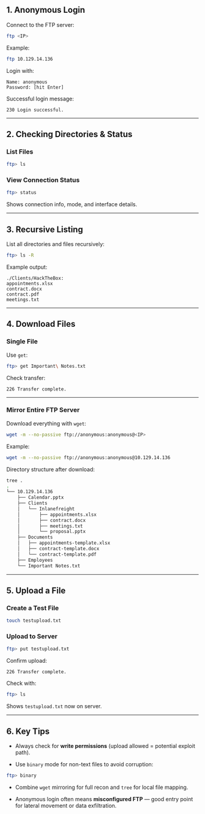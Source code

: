 
## **1. Anonymous Login**

Connect to the FTP server:

```bash
ftp <IP>
```

Example:

```bash
ftp 10.129.14.136
```

Login with:

```
Name: anonymous
Password: [hit Enter]
```

Successful login message:

```
230 Login successful.
```

---

## **2. Checking Directories & Status**

### **List Files**

```bash
ftp> ls
```

### **View Connection Status**

```bash
ftp> status
```

Shows connection info, mode, and interface details.

---

## **3. Recursive Listing**

List all directories and files recursively:

```bash
ftp> ls -R
```

Example output:

```
./Clients/HackTheBox:
appointments.xlsx
contract.docx
contract.pdf
meetings.txt
```

---

## **4. Download Files**

### **Single File**

Use `get`:

```bash
ftp> get Important\ Notes.txt
```

Check transfer:

```
226 Transfer complete.
```

---

### **Mirror Entire FTP Server**

Download everything with `wget`:

```bash
wget -m --no-passive ftp://anonymous:anonymous@<IP>
```

Example:

```bash
wget -m --no-passive ftp://anonymous:anonymous@10.129.14.136
```

Directory structure after download:

```bash
tree .
.
└── 10.129.14.136
    ├── Calendar.pptx
    ├── Clients
    │   └── Inlanefreight
    │       ├── appointments.xlsx
    │       ├── contract.docx
    │       ├── meetings.txt
    │       └── proposal.pptx
    ├── Documents
    │   ├── appointments-template.xlsx
    │   ├── contract-template.docx
    │   └── contract-template.pdf
    ├── Employees
    └── Important Notes.txt
```

---

## **5. Upload a File**

### **Create a Test File**

```bash
touch testupload.txt
```

### **Upload to Server**

```bash
ftp> put testupload.txt
```

Confirm upload:

```
226 Transfer complete.
```

Check with:

```bash
ftp> ls
```

Shows `testupload.txt` now on server.

---

## **6. Key Tips**

- Always check for **write permissions** (upload allowed = potential exploit path).
    
- Use `binary` mode for non-text files to avoid corruption:
    

```bash
ftp> binary
```

- Combine `wget` mirroring for full recon and `tree` for local file mapping.
    
- Anonymous login often means **misconfigured FTP** — good entry point for lateral movement or data exfiltration.
    
